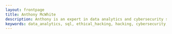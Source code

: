 ```yaml
---
layout: frontpage
title: Anthony McWhite
description: Anthony is an expert in data analytics and cybersecurity subject matter
keywords: data_analytics, sql, ethical_hacking, hacking, cybersecurity, anthony_mc, wilmingtonDE, data_analyst
---
```


